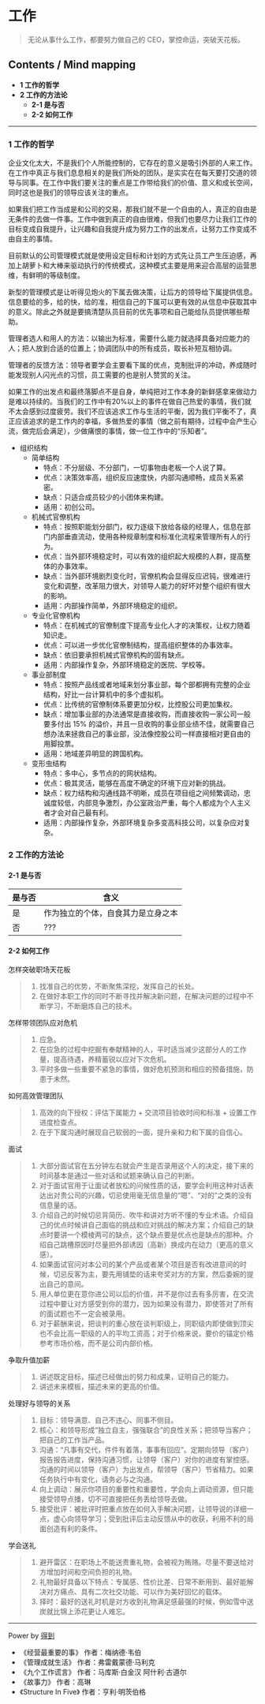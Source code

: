 # 工作
> 无论从事什么工作，都要努力做自己的 CEO，掌控命运，突破天花板。

## Contents / Mind mapping
- **1 工作的哲学**
- **2 工作的方法论**
  - **2-1 是与否**
  - **2-2 如何工作**

---

### 1 工作的哲学

企业文化太大，不是我们个人所能控制的，它存在的意义是吸引外部的人来工作。在工作中真正与我们息息相关的是我们所处的团队，是实实在在每天要打交道的领导与同事。在工作中我们要关注的重点是工作带给我们的价值、意义和成长空间，同时这也是我们的领导应该关注的重点。

如果我们把工作当成是和公司的交易，那我们就不是一个自由的人，真正的自由是无条件的去做一件事。工作中做到真正的自由很难，但我们也要尽力让我们工作的目标变成自我提升，让兴趣和自我提升成为努力工作的出发点，让努力工作变成不由自主的事情。

目前默认的公司管理模式就是使用设定目标和计划的方式先让员工产生压迫感，再加上胡萝卜和大棒来驱动执行的传统模式，这种模式主要是用来迎合高层的运营思维，有鲜明的等级制度。

新型的管理模式是让听得见炮火的下属去做决策，让后方的领导给下属提供信息。信息要给的多，给的快，给的准，相信自己的下属可以更有效的从信息中获取其中的意义。除此之外就是要搞清楚队员目前的优先事项和自己能给队员提供哪些帮助。

管理者选人和用人的方法：以输出为标准，需要什么能力就选择具备对应能力的人；把人放到合适的位置上；协调团队中的所有成员，取长补短互相协调。

管理者的反馈方法：领导者要学会主要看下属的优点，克制批评的冲动，养成随时能发现别人闪光点的习惯，员工需要的也是别人赞赏的关注。

如果工作的出发点和最终落脚点不是自身，单纯把对工作本身的新鲜感拿来做动力是难以持续的。当我们的工作中有20%以上的事件在做自己热爱的事情，我们就不太会感到过度疲劳。我们不应该追求工作与生活的平衡，因为我们平衡不了，真正应该追求的是工作内的幸福，多做热爱的事情（做之前有期待，过程中会产生心流，做完后会满足），少做痛恨的事情，做一位工作中的“乐知者”。

- 组织结构
  - 简单结构
    - 特点：不分层级、不分部门，一切事物由老板一个人说了算。
    - 优点：决策效率高，组织反应速度快，内部沟通顺畅，成员关系紧密。
    - 缺点：只适合成员较少的小团体来构建。
    - 适用：初创公司。
  - 机械式官僚机构
    - 特点：按照职能划分部门，权力逐级下放给各级的经理人，信息在部门内部垂直流动，使用各种规章制度和标准化流程来管理所有人的行为。
    - 优点：当外部环境稳定时，可以有效的组织起大规模的人群，提高整体的办事效率。
    - 缺点：当外部环境剧烈变化时，官僚机构会显得反应迟钝，很难进行变化和调整，改革阻力很大，对领导人能力的好坏对整个组织有很大的影响。
    - 适用：内部操作简单，外部环境稳定的组织。
  - 专业化官僚机构
    - 特点：在机械式的官僚制度下提高专业化人才的决策权，让权力随着知识走。
    - 优点：可以进一步优化官僚制结构，提高组织整体的办事效率。
    - 缺点：依旧要承担机械式官僚机构的固有缺点。
    - 适用：内部操作复杂，外部环境稳定的医院、学校等。
  - 事业部制度
    - 特点：按照产品线或者地域来划分事业部，每个部都拥有完整的企业结构，好比一台计算机中的多个虚拟机。
    - 优点：比传统的官僚制体系要更加分权，比控股公司更加集权。
    - 缺点：增加事业部的办法通常是直接收购，而直接收购一家公司一般要多付出 15% 的溢价，并且一旦收购的事业部业绩不佳，就需要自己想办法来拯救自己的事业部，没法像控股公司一样直接相对更自由的用脚投票。
    - 适用：地域差异明显的跨国机构。
  - 变形虫结构
    - 特点：多中心，多节点的的网状结构。
    - 优点：极其灵活，能够在高度不确定的环境下应对新的挑战。
    - 缺点：权力结构和沟通线路不明晰，成员在项目组之间频繁调动，忠诚度较低，内部竞争激烈，办公室政治严重，每个人都成为个人主义者才会对自己最有利。
    - 适用：内部操作复杂，外部环境复杂多变高科技公司，以复杂应对复杂。



### 2 工作的方法论

#### 2-1 是与否

|是与否|含义|
|  --  | -- |
|是|作为独立的个体，自食其力是立身之本|
|否|???|

#### 2-2 如何工作

怎样突破职场天花板
> 1. 找准自己的优势，不断聚焦深挖，发挥自己的长处。
> 2. 在做好本职工作的同时不断寻找并解决新问题，在解决问题的过程中不断学习，不断磨炼自己的技术。

怎样带领团队应对危机
> 1. 应急。
> 2. 在应急的过程中挖掘有奉献精神的人，平时适当减少这部分人的工作量，提高待遇，养精蓄锐以应对下次危机。
> 3. 平时多做一些重要不紧急的事情，做好危机预测和相应的预备措施，防患于未然。

如何高效管理团队
> 1. 高效的向下授权：评估下属能力 + 交流项目验收时间和标准 + 设置工作进度检查点。
> 2. 在于下属沟通时展现自己软弱的一面，提升亲和力和下属的自信心。

面试
> 1. 大部分面试官在五分钟左右就会产生是否录用这个人的决定，接下来的时间基本是通过一些对话和试题来确认自己的判断。
> 2. 对于面试官用于让面试者放松的问候性质的话，要学会利用这种对话表达出对贵公司的兴趣，切忌使用毫无信息量的“嗯”、“对的”之类的没有信息量的话。
> 3. 介绍自己的时候切忌背简历、吹牛和讲对方听不懂的专业术语。介绍自己的优点时候讲自己面临的挑战和应对挑战的解决方案；介绍自己的缺点时要讲一个模棱两可的缺点，这个缺点要是优点也是缺点的那种。介绍自己跳槽原因时尽量把外部诱因（高新）换成内在动力（更高的意义感）。
> 4. 如果面试官问对本公司的某个产品或者某个项目是否有改进意间的时候，切忌反客为主，要先用铺垫的话来夸奖对方的方案，然后委婉的提出自己的意间。
> 5. 用人单位更在意你进公司以后的价值，并不是你过去有多厉害，在交流过程中要让对方感受到你的潜力，因为如果没有潜力，即使答对了所有的面试题也不一定会被录用。
> 6. 对于薪酬来说，把谈判的重心放在谈判职级上，同职级内即使做到顶尖也不会比高一职级的人的平均工资高；对于价格来说，要价的锚定价格参考市场价格，而不是公司内部价格。

争取升值加薪
> 1. 讲述既定目标，描述已经做出的努力和成果，证明自己的能力。
> 2. 讲述未来模板，描述未来的更高的价值。

处理好与领导的关系
> 1. 目标：领导满意、自己不违心、同事不侧目。
> 2. 核心：和领导形成“独立自主，强强联合”的良性关系；把领导当客户；把自己的工作当产品。
> 3. 沟通：“凡事有交代，件件有着落，事事有回应”。定期向领导（客户）报告报告进度，保持沟通习惯，让领导（客户）对你的进度有掌控感。沟通的时间以领导（客户）为出发点，帮领导（客户）节省精力。如果任务执行中有变化，请务必与之沟通。
> 4. 向上调动：展示你项目的重要性和重要性，学会向上调动资源，但只能接受领导点播，切不可直接把任务丢给领导去做。
> 5. 接受批评：被批评时把重点放在如何入手解决问题，让领导说的详细一点，虚心向领导学习；受到批评后主动反馈从中的收获，利用不利的局面创造有利的条件。

学会送礼
> 1. 避开雷区：在职场上不能送贵重礼物，会被视为贿赂。尽量不要送给对方增加时间和空间负担的礼物。
> 2. 礼物最好具备以下特点：专属感、性价比差、日常不断用到、最好能解决对方痛点、具有二次社交功能、可以作为美好回忆的载体。
> 3. 择时：最好的送礼时机是对方收到礼物满足感最强的时候，例如雪中送炭就比锦上添花更让人难忘。



---
Power by [得到](https://www.igetget.com)
- 《经营最重要的事》 作者：梅纳德·韦伯
- 《管理成就生活》 作者：弗雷戴蒙德·马利克
- 《九个工作谎言》 作者：马库斯·白金汉 阿什利·古道尔
- 《故事力》 作者：高琳
- 《Structure In Five》 作者：亨利·明茨伯格
